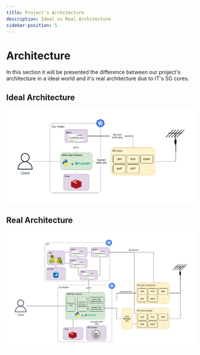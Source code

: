 ```yaml
---
title: Project's Architecture
description: Ideal vs Real Architecture
sidebar-position: 5
---
```


# Architecture

In this section it will be presented the difference between our project's architecture in a ideal world and it's real architecture due to IT's 5G cores.

## Ideal Architecture

![](../../static/img/IdealArchitecture.png) 

## Real Architecture

![](../../static/img/RealArchitecture.png) 
